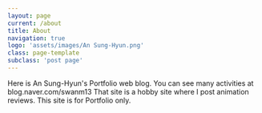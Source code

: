 ```yaml
---
layout: page
current: /about
title: About
navigation: true
logo: 'assets/images/An Sung-Hyun.png'
class: page-template
subclass: 'post page'
---
```


Here is An Sung-Hyun's Portfolio web blog. You can see many activities at blog.naver.com/swanm13
That site is a hobby site where I post animation reviews. This site is for Portfolio only.
